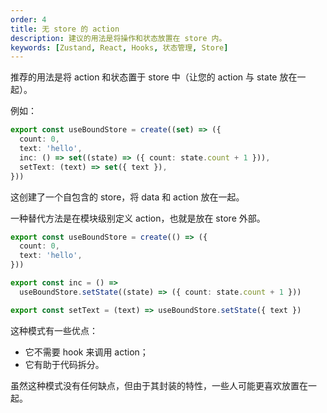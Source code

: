 ```yaml
---
order: 4
title: 无 store 的 action
description: 建议的用法是将操作和状态放置在 store 内。
keywords: [Zustand, React, Hooks, 状态管理, Store]
---
```


推荐的用法是将 action 和状态置于 store 中（让您的 action 与 state 放在一起）。

例如：

```ts
export const useBoundStore = create((set) => ({
  count: 0,
  text: 'hello',
  inc: () => set((state) => ({ count: state.count + 1 })),
  setText: (text) => set({ text }),
}))
```

这创建了一个自包含的 store，将 data 和 action 放在一起。

一种替代方法是在模块级别定义 action，也就是放在 store 外部。

```ts
export const useBoundStore = create(() => ({
  count: 0,
  text: 'hello',
}))

export const inc = () =>
  useBoundStore.setState((state) => ({ count: state.count + 1 }))

export const setText = (text) => useBoundStore.setState({ text })
```

这种模式有一些优点：

- 它不需要 hook 来调用 action；
- 它有助于代码拆分。

虽然这种模式没有任何缺点，但由于其封装的特性，一些人可能更喜欢放置在一起。

